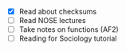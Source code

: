 - [x] Read about checksums
- [ ] Read NOSE lectures
- [ ] Take notes on functions (AF2)
- [ ] Reading for Sociology tutorial
